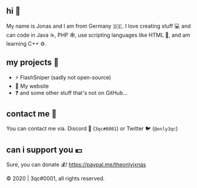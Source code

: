 ## hi 👋
My name is Jonas and I am from Germany 🇩🇪. I love creating stuff 💻 and can code in Java ☕, PHP 🕸️, use scripting languages like HTML 📜, and am learning C++ ⚙️.
## my projects 🚧
 - ⚡ FlashSniper (sadly not open-source)
 - 👦 My website
 - ❓ and some other stuff that's not on GitHub...
## contact me 📝
You can contact me via. Discord 💬 (`3qc#0001`) or Twitter 🐦 (`@only3qc`)
## can i support you 💶
Sure, you can donate 💰! https://paypal.me/theonlyjxnas

©️ 2020 | 3qc#0001, all rights reserved.
